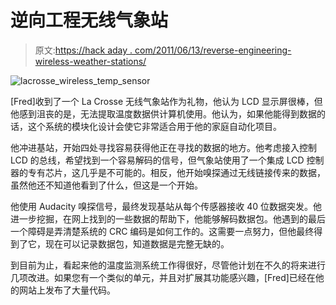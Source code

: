 # 逆向工程无线气象站

> 原文:[https://hack aday . com/2011/06/13/reverse-engineering-wireless-weather-stations/](https://hackaday.com/2011/06/13/reverse-engineering-wireless-weather-stations/)

![lacrosse_wireless_temp_sensor](../Images/d52711ae695dfebe82e1b461918b1b74.png "lacrosse_wireless_temp_sensor")

[Fred]收到了一个 La Crosse 无线气象站作为礼物，他认为 LCD 显示屏很棒，但他感到沮丧的是，无法提取温度数据供计算机使用。他认为，如果他能得到数据的话，这个系统的模块化设计会使它非常适合用于他的家庭自动化项目。

他冲进基站，开始四处寻找容易获得他正在寻找的数据的地方。他考虑接入控制 LCD 的总线，希望找到一个容易解码的信号，但气象站使用了一个集成 LCD 控制器的专有芯片，这几乎是不可能的。相反，他开始嗅探通过无线链接传来的数据，虽然他还不知道他看到了什么，但这是一个开始。

他使用 Audacity 嗅探信号，最终发现基站从每个传感器接收 40 位数据突发。他进一步挖掘，在网上找到的一些数据的帮助下，他能够解码数据包。他遇到的最后一个障碍是弄清楚系统的 CRC 编码是如何工作的。这需要一点努力，但他最终得到了它，现在可以记录数据包，知道数据是完整无缺的。

到目前为止，看起来他的温度监测系统工作得很好，尽管他计划在不久的将来进行几项改进。如果您有一个类似的单元，并且对扩展其功能感兴趣，[Fred]已经在他的网站上发布了大量代码。